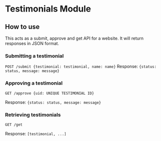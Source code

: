 # Testimonials Module

## How to use
This acts as a submit, approve and get API for a website.
It will return responses in JSON format.

### Submitting a testimonial
```POST /submit {testimonial: testimonial, name: name}```
Response: 
```{status: status, message: message}```

### Approving a testimonial
```GET /approve {uid: UNIQUE TESTIMONIAL ID}```

Response: 
```{status: status, message: message}```

### Retrieving testimonials
```GET /get```

Response: 
```[testimonial, ...]```
